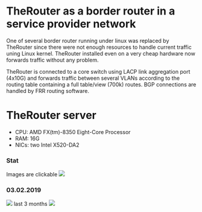 # TheRouter as a border router in a service provider network

One of several border router running under linux was replaced by TheRouter since 
there were not enough resources to handle current traffic uning Linux kernel. 
TheRouter installed even on a very cheap hardware now forwards traffic without 
any problem.

TheRouter is connected to a core switch using LACP link aggregation port (4x10G) 
and forwards traffic between several VLANs according to the routing table 
containing a full table/view (700k) routes. BGP connections are handled by FRR 
routing software.

# TheRouter server

 - CPU: AMD FX(tm)-8350 Eight-Core Processor
 - RAM: 16G
 - NICs: two Intel X520-DA2

 
### Stat
Images are clickable
<img src="http://therouter.net/images/production/isp1/production_border_router.png">

### 03.02.2019
<img src="http://therouter.net/images/production/isp1/prod_isp2_3.02.2019.png">
last 3 months
<img src="http://therouter.net/images/production/isp1/prod_isp2_3.02.2019_2.png">
